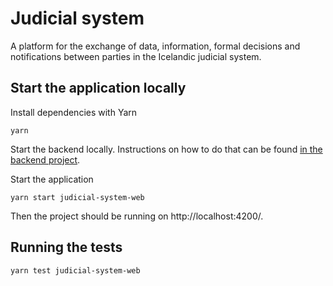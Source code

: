 # Judicial system

A platform for the exchange of data, information, formal decisions and notifications between parties in the Icelandic judicial system.

## Start the application locally

Install dependencies with Yarn

`yarn`

Start the backend locally. Instructions on how to do that can be found [in the backend project](projects/judicial-system/backend.md).

Start the application

`yarn start judicial-system-web`

Then the project should be running on http://localhost:4200/.

## Running the tests

`yarn test judicial-system-web`
